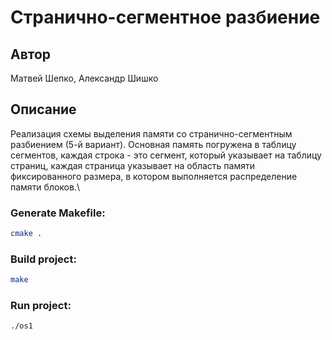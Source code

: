 # Странично-сегментное разбиение
## Автор
 Матвей Шепко, Александр Шишко
## Описание
Реализация схемы выделения памяти со странично-сегментным разбиением (5-й вариант). Основная память погружена в
таблицу сегментов, каждая строка - это сегмент, который указывает на таблицу страниц, каждая страница указывает на область памяти фиксированного размера,
в котором выполняется распределение памяти блоков.\

### Generate Makefile:
```bash
cmake .
```
### Build project:
```bash
make
```
### Run project:
```bash
./os1
```
